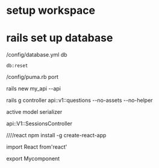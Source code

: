 # setup workspace
# rails set up database
/config/database.yml  db
```
db:reset
```
/config/puma.rb  port





rails new my_api --api

rails g controller api::v1::questions --no-assets --no-helper

active model serializer


api::V1::SessionsController


////react
npm install -g create-react-app


import React from'react'

export Mycomponent

